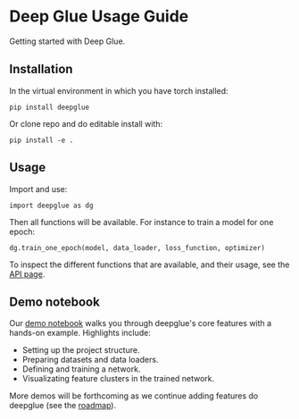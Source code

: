 # Deep Glue Usage Guide

Getting started with Deep Glue. 

## Installation

In the virtual environment in which you have torch installed:

    pip install deepglue

Or clone repo and do editable install with:

    pip install -e . 

## Usage

Import and use:

    import deepglue as dg

Then all functions will be available. For instance to train a model for one epoch:

    dg.train_one_epoch(model, data_loader, loss_function, optimizer)

To inspect the different functions that are available, and their usage, see the [API page](api.md). 

## Demo notebook
Our [demo notebook](https://github.com/EricThomson/deepglue/tree/main/demos) walks you through deepglue's core features with a hands-on example. Highlights include:

- Setting up the project structure.
- Preparing datasets and data loaders.
- Defining and training a network.
- Visualizating feature clusters in the trained network.

More demos will be forthcoming as we continue adding features do deepglue (see the [roadmap](https://github.com/EricThomson/deepglue/issues/1)).
